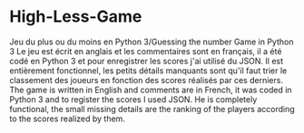 # High-Less-Game
Jeu du plus ou du moins en Python 3/Guessing the number Game in Python 3
Le jeu est écrit en anglais et les commentaires sont en français, il a été codé en Python 3 et pour enregistrer les scores j'ai utilisé du JSON. Il est entièrement fonctionnel, les petits détails manquants sont qu'il faut trier le classement des joueurs en fonction des scores réalisés par ces derniers. The game is written in English and comments are in French, it was coded in Python 3 and to register the scores I used JSON. He is completely functional, the small missing details are the ranking of the players according to the scores realized by them.
